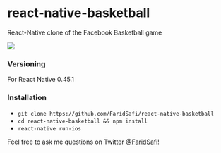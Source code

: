 # react-native-basketball

React-Native clone of the Facebook Basketball game

![](https://raw.githubusercontent.com/FaridSafi/react-native-basketball/master/capture/capture.gif)

### Versioning

For React Native 0.45.1

### Installation

- `git clone https://github.com/FaridSafi/react-native-basketball`
- `cd react-native-basketball && npm install`
- `react-native run-ios`


Feel free to ask me questions on Twitter [@FaridSafi](https://www.twitter.com/FaridSafi)!
